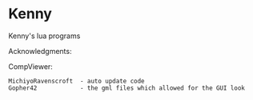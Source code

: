 Kenny
=====

Kenny's lua programs


Acknowledgments:

CompViewer:

	MichiyoRavenscroft  - auto update code
	Gopher42            - the gml files which allowed for the GUI look
	